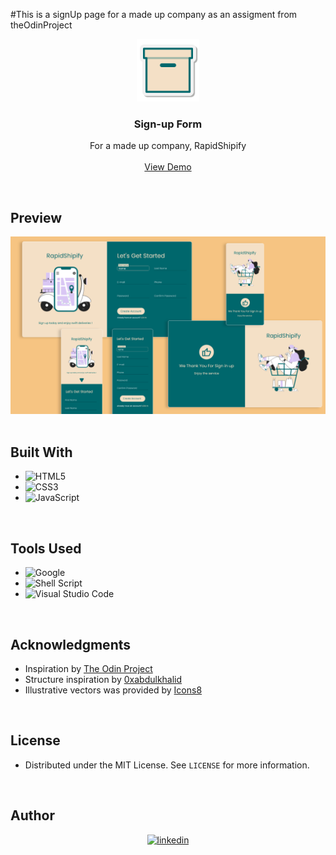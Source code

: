 #This is a signUp page for a made up company as an assigment from theOdinProject
<!--favicon-->
<div align="center">
  <a href="#">
    <img src="assets\images\icon.png" alt="Logo" width="100">
  </a>

<h3 align="center"><b>Sign-up Form</b></h3>

  <p align="center">
    For a made up company, RapidShipify
    <br />
    <br />
    <a href="https://hakim-latroch.github.io/RapidShipifySignUp/">View Demo</a>
  </p>
</div>

<br>

<!-- ABOUT THE PROJECT -->
## Preview

<div align="center">
 <img src="assets/images/preview.png">
</div>

<br>

## Built With

- ![HTML5](https://img.shields.io/badge/html5-%23E34F26.svg?style=for-the-badge&logo=html5&logoColor=white)   
- ![CSS3](https://img.shields.io/badge/css3-%231572B6.svg?style=for-the-badge&logo=css3&logoColor=white)   
- ![JavaScript](https://img.shields.io/badge/javascript-%23323330.svg?style=for-the-badge&logo=javascript&logoColor=%23F7DF1E)

<br>

## Tools Used

- ![Google](https://img.shields.io/badge/google-4285F4?style=for-the-badge&logo=google&logoColor=white)   
- ![Shell Script](https://img.shields.io/badge/Terminal-%23121011.svg?style=for-the-badge&logo=gnu-bash&logoColor=white)  
- ![Visual Studio Code](https://img.shields.io/badge/Visual%20Studio%20Code-0078d7.svg?style=for-the-badge&logo=visual-studio-code&logoColor=white) 
<br>

<!-- ACKNOWLEDGMENTS -->
## Acknowledgments

* Inspiration by [The Odin Project](https://www.theodinproject.com/)
* Structure inspiration by [0xabdulkhalid](https://www.github.com/0xabdulkhalid/basket-sign-up/)
* Illustrative vectors was provided by [Icons8](https://icons8.com/illustrations)

<br>

<!-- LICENSE -->
## License

- Distributed under the MIT License. See `LICENSE` for more information.

<br>

<!-- CONTACT -->
## Author

<div align="center">

<a href="https://www.linkedin.com/in/hakim-latroch/" target="_blank">
<img src="https://img.shields.io/badge/linkedin:  Hakim Latroch-%2300acee.svg?color=405DE6&style=for-the-badge&logo=linkedin&logoColor=white" alt=linkedin style="margin-bottom: 5px;"/>
</a>

</div>